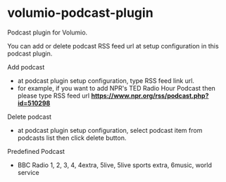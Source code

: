 # volumio-podcast-plugin
Podcast plugin for Volumio.

You can add or delete podcast RSS feed url at setup configuration in this podcast plugin.

Add podcast
  - at podcast plugin setup configuration, type RSS feed link url.
  - for example, if you want to add NPR's TED Radio Hour Podcast then 
    please type RSS feed url **https://www.npr.org/rss/podcast.php?id=510298**
    
Delete podcast
  - at podcast plugin setup configuration, select podcast item from podcasts list then
    click delete button.
    
Predefined Podcast
  - BBC Radio 1, 2, 3, 4, 4extra, 5live, 5live sports extra, 6music, world service